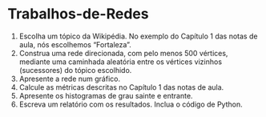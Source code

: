 # Trabalhos-de-Redes

1) Escolha um tópico da Wikipédia. No exemplo do Capítulo 1 das notas de aula, nós escolhemos
“Fortaleza”.
2) Construa uma rede direcionada, com pelo menos 500 vértices, mediante uma caminhada aleatória
entre os vértices vizinhos (sucessores) do tópico escolhido.
3) Apresente a rede num gráfico.
4) Calcule as métricas descritas no Capítulo 1 das notas de aula.
5) Apresente os histogramas de grau sainte e entrante.
6) Escreva um relatório com os resultados. Inclua o código de Python.
